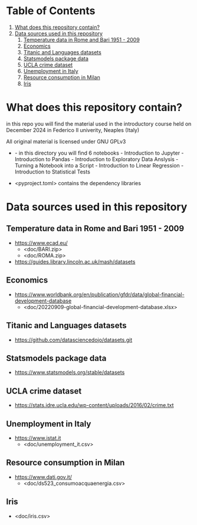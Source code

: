 
# Table of Contents

1.  [What does this repository contain?](#org50e7778)
2.  [Data sources used in this repository](#org620126f)
    1.  [Temperature data in Rome and Bari 1951 - 2009](#org165df2e)
    2.  [Economics](#org3aa9f76)
    3.  [Titanic and Languages datasets](#orgabd02ac)
    4.  [Statsmodels package data](#orgb30a6d4)
    5.  [UCLA crime dataset](#orga1ca673)
    6.  [Unemployment in Italy](#orgee48280)
    7.  [Resource consumption in Milan](#orgcac1850)
    8.  [Iris](#org2f7db69)


<a id="org50e7778"></a>

# What does this repository contain?

in this repo you will find the material used in the introductory course
held on December 2024 in Federico II univerity, Neaples (Italy)

All original material is licensed under GNU GPLv3

-   <doc/>
    -   in this directory you will find 6 notebooks
        -   <doc/Part_1.ipynb> Introduction to Jupyter
        -   <doc/Part_2.ipynb> Introduction to Pandas
        -   <doc/Part_3.ipynb> Introduction to Exploratory Data Anslysis
        -   <doc/Part_4.ipynb> Turning a Notebook into a Script
        -   <doc/Part_5.ipynb> Introduction to Linear Regression
        -   <doc/Part_6.ipynb> Introduction to Statistical Tests

-   <pyproject.toml> contains the dependency libraries


<a id="org620126f"></a>

# Data sources used in this repository


<a id="org165df2e"></a>

## Temperature data in Rome and Bari 1951 - 2009

-   <https://www.ecad.eu/>
    -   <doc/BARI.zip>
    -   <doc/ROMA.zip>
-   <https://guides.library.lincoln.ac.uk/mash/datasets>


<a id="org3aa9f76"></a>

## Economics

-   <https://www.worldbank.org/en/publication/gfdr/data/global-financial-development-database>
    -   <doc/20220909-global-financial-development-database.xlsx>


<a id="orgabd02ac"></a>

## Titanic and Languages datasets

-   <https://github.com/datasciencedojo/datasets.git>


<a id="orgb30a6d4"></a>

## Statsmodels package data

-   <https://www.statsmodels.org/stable/datasets>


<a id="orga1ca673"></a>

## UCLA crime dataset

-   <https://stats.idre.ucla.edu/wp-content/uploads/2016/02/crime.txt>


<a id="orgee48280"></a>

## Unemployment in Italy

-   <https://www.istat.it>
    -   <doc/unemployment_it.csv>


<a id="orgcac1850"></a>

## Resource consumption in Milan

-   <https://www.dati.gov.it/>
    -   <doc/ds523_consumoacquaenergia.csv>


<a id="org2f7db69"></a>

## Iris

-   <doc/iris.csv>

